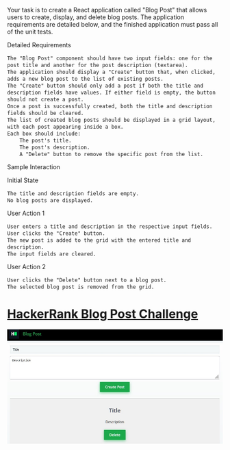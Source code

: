 Your task is to create a React application called "Blog Post" that allows users to create, display, and delete blog posts. The application requirements are detailed below, and the finished application must pass all of the unit tests.

Detailed Requirements

    The "Blog Post" component should have two input fields: one for the post title and another for the post description (textarea).
    The application should display a "Create" button that, when clicked, adds a new blog post to the list of existing posts.
    The "Create" button should only add a post if both the title and description fields have values. If either field is empty, the button should not create a post.
    Once a post is successfully created, both the title and description fields should be cleared.
    The list of created blog posts should be displayed in a grid layout, with each post appearing inside a box.
    Each box should include:
        The post's title.
        The post's description.
        A "Delete" button to remove the specific post from the list.


Sample Interaction

Initial State

    The title and description fields are empty.
    No blog posts are displayed.

User Action 1

    User enters a title and description in the respective input fields.
    User clicks the "Create" button.
    The new post is added to the grid with the entered title and description.
    The input fields are cleared.

User Action 2

    User clicks the "Delete" button next to a blog post.
    The selected blog post is removed from the grid.


# [HackerRank Blog Post Challenge](https://www.hackerrank.com/challenges/blog-post/)

![screenshot-sample](./public/images/Screenshot.jpg)